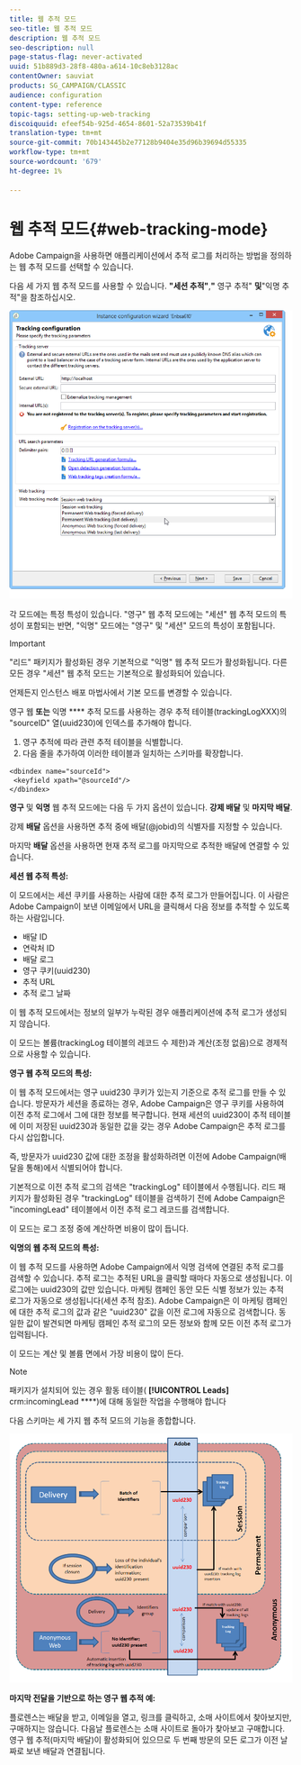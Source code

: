 ```yaml
---
title: 웹 추적 모드
seo-title: 웹 추적 모드
description: 웹 추적 모드
seo-description: null
page-status-flag: never-activated
uuid: 51b889d3-28f8-480a-a614-10c8eb3128ac
contentOwner: sauviat
products: SG_CAMPAIGN/CLASSIC
audience: configuration
content-type: reference
topic-tags: setting-up-web-tracking
discoiquuid: efeef54b-925d-4654-8601-52a73539b41f
translation-type: tm+mt
source-git-commit: 70b143445b2e77128b9404e35d96b39694d55335
workflow-type: tm+mt
source-wordcount: '679'
ht-degree: 1%

---
```



# 웹 추적 모드{#web-tracking-mode}

Adobe Campaign을 사용하면 애플리케이션에서 추적 로그를 처리하는 방법을 정의하는 웹 추적 모드를 선택할 수 있습니다.

다음 세 가지 웹 추적 모드를 사용할 수 있습니다. **&quot;세션 추적&quot;**,**&quot;** 영구 추적&quot; **및**&quot;익명 추적&quot;을 참조하십시오.

![](assets/s_ncs_install_deployment_wiz_tracking_mode.png)

각 모드에는 특정 특성이 있습니다. &quot;영구&quot; 웹 추적 모드에는 &quot;세션&quot; 웹 추적 모드의 특성이 포함되는 반면, &quot;익명&quot; 모드에는 &quot;영구&quot; 및 &quot;세션&quot; 모드의 특성이 포함됩니다.

>[!IMPORTANT]
>
>&quot;리드&quot; 패키지가 활성화된 경우 기본적으로 &quot;익명&quot; 웹 추적 모드가 활성화됩니다. 다른 모든 경우 &quot;세션&quot; 웹 추적 모드는 기본적으로 활성화되어 있습니다.
>
>언제든지 인스턴스 배포 마법사에서 기본 모드를 변경할 수 있습니다.

영구 웹 **또는** 익명 **** 추적 모드를 사용하는 경우 추적 테이블(trackingLogXXX)의 &quot;sourceID&quot; 열(uuid230)에 인덱스를 추가해야 합니다.

1. 영구 추적에 따라 관련 추적 테이블을 식별합니다.
1. 다음 줄을 추가하여 이러한 테이블과 일치하는 스키마를 확장합니다.

```
<dbindex name="sourceId">
 <keyfield xpath="@sourceId"/>
</dbindex>
```

**영구** 및 **익명** 웹 추적 모드에는 다음 두 가지 옵션이 있습니다. **강제 배달** 및 **마지막 배달**.

강제 **배달** 옵션을 사용하면 추적 중에 배달(@jobid)의 식별자를 지정할 수 있습니다.

마지막 **배달** 옵션을 사용하면 현재 추적 로그를 마지막으로 추적한 배달에 연결할 수 있습니다.

**세션 웹 추적 특성:**

이 모드에서는 세션 쿠키를 사용하는 사람에 대한 추적 로그가 만들어집니다. 이 사람은 Adobe Campaign이 보낸 이메일에서 URL을 클릭해서 다음 정보를 추적할 수 있도록 하는 사람입니다.

* 배달 ID
* 연락처 ID
* 배달 로그
* 영구 쿠키(uuid230)
* 추적 URL
* 추적 로그 날짜

이 웹 추적 모드에서는 정보의 일부가 누락된 경우 애플리케이션에 추적 로그가 생성되지 않습니다.

이 모드는 볼륨(trackingLog 테이블의 레코드 수 제한)과 계산(조정 없음)으로 경제적으로 사용할 수 있습니다.

**영구 웹 추적 모드의 특성:**

이 웹 추적 모드에서는 영구 uuid230 쿠키가 있는지 기준으로 추적 로그를 만들 수 있습니다. 방문자가 세션을 종료하는 경우, Adobe Campaign은 영구 쿠키를 사용하여 이전 추적 로그에서 그에 대한 정보를 복구합니다. 현재 세션의 uuid230이 추적 테이블에 이미 저장된 uuid230과 동일한 값을 갖는 경우 Adobe Campaign은 추적 로그를 다시 삽입합니다.

즉, 방문자가 uuid230 값에 대한 조정을 활성화하려면 이전에 Adobe Campaign(배달을 통해)에서 식별되어야 합니다.

기본적으로 이전 추적 로그의 검색은 &quot;trackingLog&quot; 테이블에서 수행됩니다. 리드 패키지가 활성화된 경우 &quot;trackingLog&quot; 테이블을 검색하기 전에 Adobe Campaign은 &quot;incomingLead&quot; 테이블에서 이전 추적 로그 레코드를 검색합니다.

이 모드는 로그 조정 중에 계산하면 비용이 많이 듭니다.

**익명의 웹 추적 모드의 특성:**

이 웹 추적 모드를 사용하면 Adobe Campaign에서 익명 검색에 연결된 추적 로그를 검색할 수 있습니다. 추적 로그는 추적된 URL을 클릭할 때마다 자동으로 생성됩니다. 이 로그에는 uuid230의 값만 있습니다. 마케팅 캠페인 동안 모든 식별 정보가 있는 추적 로그가 자동으로 생성됩니다(세션 추적 참조). Adobe Campaign은 이 마케팅 캠페인에 대한 추적 로그의 값과 같은 &quot;uuid230&quot; 값을 이전 로그에 자동으로 검색합니다. 동일한 값이 발견되면 마케팅 캠페인 추적 로그의 모든 정보와 함께 모든 이전 추적 로그가 입력됩니다.

이 모드는 계산 및 볼륨 면에서 가장 비용이 많이 든다.

>[!NOTE]
>
>패키지가 설치되어 있는 경우 활동 테이블( **[!UICONTROL Leads]** crm:incomingLead ****)에 대해 동일한 작업을 수행해야 합니다

다음 스키마는 세 가지 웹 추적 모드의 기능을 종합합니다.

![](assets/s_ncs_install_deployment_wiz_tracking_schema_mode.png)

**마지막 전달을 기반으로 하는 영구 웹 추적 예:**

플로렌스는 배달을 받고, 이메일을 열고, 링크를 클릭하고, 소매 사이트에서 찾아보지만, 구매하지는 않습니다. 다음날 플로렌스는 소매 사이트로 돌아가 찾아보고 구매합니다. 영구 웹 추적(마지막 배달)이 활성화되어 있으므로 두 번째 방문의 모든 로그가 이전 날짜로 보낸 배달과 연결됩니다.
